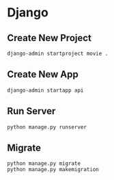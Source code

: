 # Django

## Create New Project
```
django-admin startproject movie .
```

## Create New App
```
django-admin startapp api
```

## Run Server
```
python manage.py runserver
```

## Migrate
```
python manage.py migrate
python manage.py makemigration
```

